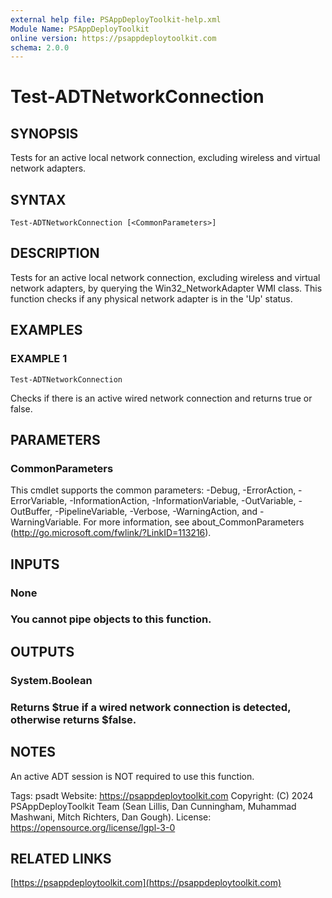 ```yaml
---
external help file: PSAppDeployToolkit-help.xml
Module Name: PSAppDeployToolkit
online version: https://psappdeploytoolkit.com
schema: 2.0.0
---
```


# Test-ADTNetworkConnection

## SYNOPSIS
Tests for an active local network connection, excluding wireless and virtual network adapters.

## SYNTAX

```
Test-ADTNetworkConnection [<CommonParameters>]
```

## DESCRIPTION
Tests for an active local network connection, excluding wireless and virtual network adapters, by querying the Win32_NetworkAdapter WMI class.
This function checks if any physical network adapter is in the 'Up' status.

## EXAMPLES

### EXAMPLE 1
```
Test-ADTNetworkConnection
```

Checks if there is an active wired network connection and returns true or false.

## PARAMETERS

### CommonParameters
This cmdlet supports the common parameters: -Debug, -ErrorAction, -ErrorVariable, -InformationAction, -InformationVariable, -OutVariable, -OutBuffer, -PipelineVariable, -Verbose, -WarningAction, and -WarningVariable.
For more information, see about_CommonParameters (http://go.microsoft.com/fwlink/?LinkID=113216).

## INPUTS

### None
### You cannot pipe objects to this function.
## OUTPUTS

### System.Boolean
### Returns $true if a wired network connection is detected, otherwise returns $false.
## NOTES
An active ADT session is NOT required to use this function.

Tags: psadt
Website: https://psappdeploytoolkit.com
Copyright: (C) 2024 PSAppDeployToolkit Team (Sean Lillis, Dan Cunningham, Muhammad Mashwani, Mitch Richters, Dan Gough).
License: https://opensource.org/license/lgpl-3-0

## RELATED LINKS

[https://psappdeploytoolkit.com](https://psappdeploytoolkit.com)
